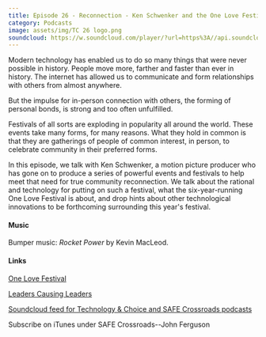 ```yaml
---
title: Episode 26 - Reconnection - Ken Schwenker and the One Love Festival 
category: Podcasts
image: assets/img/TC 26 logo.png
soundcloud: https://w.soundcloud.com/player/?url=https%3A//api.soundcloud.com/tracks/387707387
---
```

Modern technology has enabled us to do so many things that were never possible in history.  People move more, farther and faster than ever in history. The internet has allowed us to communicate and form relationships with others from almost anywhere.  

But the impulse for in-person connection with others, the forming of personal bonds, is strong and too often unfulfilled. 

Festivals of all sorts are exploding in popularity all around the world.  These events take many forms, for many reasons. What they hold in common is that they are gatherings of people of common interest, in person, to celebrate community in their preferred forms.

In this episode, we talk with Ken Schwenker, a motion picture producer who has gone on to produce a series of powerful events and festivals to help meet that need for true community reconnection. We talk about the rational and technology for putting on such a festival, what the six-year-running One Love Festival is about, and drop hints about other technological innovations to be forthcoming surrounding this year's festival.

#### Music

Bumper music: *Rocket Power* by Kevin MacLeod.

#### Links

[One Love Festival](http://http://onelovefest.com/)

[Leaders Causing Leaders](http://http://www.leaderscausingleaders.com/)

[Soundcloud feed for Technology & Choice and SAFE Crossroads podcasts](https://soundcloud.com/safecrossroads)

Subscribe on iTunes under SAFE Crossroads--John Ferguson
